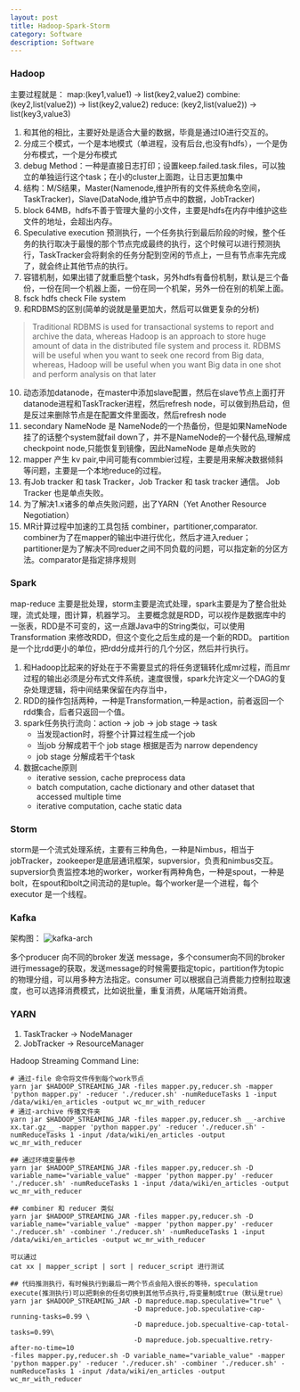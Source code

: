 ```yaml
---
layout: post
title: Hadoop-Spark-Storm
category: Software
description: Software
---
```


### Hadoop

主要过程就是：
map:(key1,value1) -> list(key2,value2)
combine: (key2,list(value2)) -> list(key2,value2)
reduce: (key2,list(value2)) -> list(key3,value3)

1. 和其他的相比，主要好处是适合大量的数据，毕竟是通过IO进行交互的。
2. 分成三个模式，一个是本地模式（单进程，没有后台,也没有hdfs），一个是伪分布模式，一个是分布模式
3. debug Method：一种是直接日志打印；设置keep.failed.task.files，可以独立的单独运行这个task；在小的cluster上面跑，让日志更加集中
4. 结构：M/S结果，Master(Namenode,维护所有的文件系统命名空间，TaskTracker)，Slave(DataNode,维护节点中的数据，JobTracker)
5. block 64MB，hdfs不善于管理大量的小文件，主要是hdfs在内存中维护这些文件的地址，会超出内存。
6. Speculative execution 预测执行，一个任务执行到最后阶段的时候，整个任务的执行取决于最慢的那个节点完成最终的执行，这个时候可以进行预测执行，TaskTracker会将剩余的任务分配到空闲的节点上，一旦有节点率先完成了，就会终止其他节点的执行。
7. 容错机制，如果出错了就重启整个task，另外hdfs有备份机制，默认是三个备份，一份在同一个机器上面，一份在同一个机架，另外一份在别的机架上面。
8. fsck hdfs check File system
9. 和RDBMS的区别(简单的说就是量更加大，然后可以做更复杂的分析)
> Traditional RDBMS is used for transactional systems to report and archive the data, whereas Hadoop is an approach to store huge amount of data in the distributed file system and process it. RDBMS will be useful when you want to seek one record from Big data, whereas, Hadoop will be useful when you want Big data in one shot and perform analysis on that later  

10. 动态添加datanode，在master中添加slave配置，然后在slave节点上面打开datanode进程和TaskTracker进程，然后refresh node，可以做到热启动，但是反过来删除节点是在配置文件里面改，然后refresh node
11. secondary NameNode 是 NameNode的一个热备份，但是如果NameNode挂了的话整个system就fail down了，并不是NameNode的一个替代品,理解成checkpoint node,只能恢复到镜像，因此NameNode 是单点失败的
12. mapper 产生 kv pair,中间可能有commbier过程，主要是用来解决数据倾斜等问题，主要是一个本地reduce的过程。
13. 有Job tracker 和 task Tracker，Job Tracker 和 task tracker 通信。 Job Tracker 也是单点失败。
14. 为了解决1.x诸多的单点失败问题，出了YARN（Yet Another Resource Negotiation）
15. MR计算过程中加速的工具包括 combiner，partitioner,comparator. combiner为了在mapper的输出中进行优化，然后才进入reduer； partitioner是为了解决不同reduer之间不同负载的问题，可以指定新的分区方法。comparator是指定排序规则



### Spark
map-reduce 主要是批处理，storm主要是流式处理，spark主要是为了整合批处理，流式处理，图计算，机器学习。
主要概念就是RDD，可以视作是数据库中的一张表，RDD是不可变的，这一点跟Java中的String类似，可以使用 Transformation 来修改RDD，但这个变化之后生成的是一个新的RDD。
partition 是一个比rdd更小的单位，把rdd分成并行的几个分区，然后并行执行。
1. 和Hadoop比起来的好处在于不需要显式的将任务逻辑转化成mr过程，而且mr过程的输出必须是分布式文件系统，速度很慢，spark允许定义一个DAG的复杂处理逻辑，将中间结果保留在内存当中，
2. RDD的操作包括两种，一种是Transformation,一种是action，前者返回一个rdd集合，后者只返回一个值。
3. spark任务执行流向：action -> job -> job stage -> task  
    - 当发现action时，将整个计算过程生成一个job
    - 当job 分解成若干个 job stage 根据是否为 narrow dependency 
    - job stage 分解成若干个task
4. 数据cache原则
    - iterative session, cache preprocess data
    - batch computation, cache dictionary and other dataset that accessed multiple time
    - iterative computation, cache static data
    

### Storm
storm是一个流式处理系统，主要有三种角色，一种是Nimbus，相当于jobTracker，zookeeper是底层通讯框架，supversior，负责和nimbus交互。supversior负责监控本地的worker，worker有两种角色，一种是spout，一种是bolt，在spout和bolt之间流动的是tuple。每个worker是一个进程，每个executor 是一个线程。


### Kafka
架构图：
![kafka-arch](http://7xpv97.com1.z0.glb.clouddn.com/ad085d362e918ce2e3f54583edab8ca9.png)

多个producer 向不同的broker 发送 message，多个consumer向不同的broker进行message的获取，发送message的时候需要指定topic，partition作为topic的物理分组，可以用多种方法指定。consumer 可以根据自己消费能力控制拉取速度，也可以选择消费模式，比如说批量，重复消费，从尾端开始消费。


### YARN
1. TaskTracker -> NodeManager
2. JobTracker -> ResourceManager



Hadoop Streaming Command Line:
```shell
# 通过-file 命令将文件传到每个work节点
yarn jar $HADOOP_STREAMING_JAR -files mapper.py,reducer.sh -mapper 'python mapper.py' -reducer './reducer.sh' -numReduceTasks 1 -input /data/wiki/en_articles -output wc_mr_with_reducer
# 通过-archive 传播文件夹
yarn jar $HADOOP_STREAMING_JAR -files mapper.py,reducer.sh __-archive xx.tar.gz__ -mapper 'python mapper.py' -reducer './reducer.sh' -numReduceTasks 1 -input /data/wiki/en_articles -output wc_mr_with_reducer

## 通过环境变量传参
yarn jar $HADOOP_STREAMING_JAR -files mapper.py,reducer.sh -D variable_name="variable_value" -mapper 'python mapper.py' -reducer './reducer.sh' -numReduceTasks 1 -input /data/wiki/en_articles -output wc_mr_with_reducer

## combiner 和 reducer 类似
yarn jar $HADOOP_STREAMING_JAR -files mapper.py,reducer.sh -D variable_name="variable_value" -mapper 'python mapper.py' -reducer './reducer.sh' -combiner './reducer.sh' -numReduceTasks 1 -input /data/wiki/en_articles -output wc_mr_with_reducer

可以通过
cat xx | mapper_script | sort | reducer_script 进行测试

## 代码推测执行，有时候执行到最后一两个节点会陷入很长的等待，speculation execute(推测执行)可以把剩余的任务切换到其他节点执行,将变量制成true（默认是true）
yarn jar $HADOOP_STREAMING_JAR -D mapreduce.map.speculative="true" \
                               -D mapreduce.job.speculative-cap-running-tasks=0.99 \
                               -D mapreduce.job.specualtive-cap-total-tasks=0.99\
                               -D mapreduce.job.specualtive.retry-after-no-time=10 
-files mapper.py,reducer.sh -D variable_name="variable_value" -mapper 'python mapper.py' -reducer './reducer.sh' -combiner './reducer.sh' -numReduceTasks 1 -input /data/wiki/en_articles -output wc_mr_with_reducer
```

